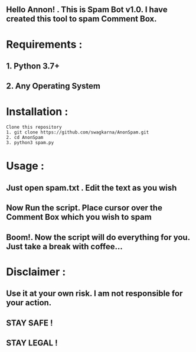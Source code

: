 ## Hello Annon! . This is Spam Bot v1.0. I have created this tool to spam  Comment Box.

# Requirements :
## 1. Python 3.7+
## 2. Any Operating System

# Installation :
``` 
Clone this repository
1. git clone https://github.com/swagkarna/AnonSpam.git
2. cd AnonSpam
3. python3 spam.py
```
# Usage :
## Just open spam.txt . Edit the text as you wish 
## Now Run the script. Place cursor over the Comment Box which you wish to spam
## Boom!. Now the script will do everything for you. Just take a break with coffee...

# Disclaimer :
## Use it at your own risk. I am not responsible for your action.
## STAY SAFE !
## STAY LEGAL !

 
 


                   
